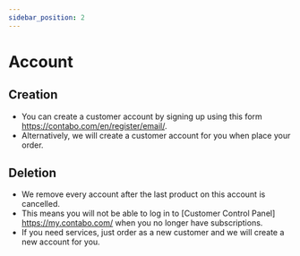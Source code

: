 ```yaml
---
sidebar_position: 2
---
```


# Account
## Creation
* You can create a customer account by signing up using this form <https://contabo.com/en/register/email/>.
* Alternatively, we will create a customer account for you when place your order.
## Deletion
* We remove every account after the last product on this account is cancelled.
* This means you will not be able to log in to [Customer Control Panel] <https://my.contabo.com/> when you no longer have subscriptions.
* If you need services, just order as a new customer and we will create a new account for you.
